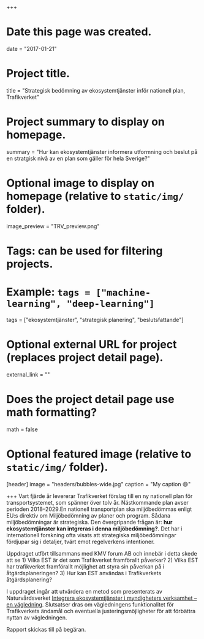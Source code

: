 +++
# Date this page was created.
date = "2017-01-21"

# Project title.
title = "Strategisk bedömning av ekosystemtjänster inför nationell plan, Trafikverket"

# Project summary to display on homepage.
summary = "Hur kan ekosystemtjänster informera utformning och beslut på en stratgisk nivå av en plan som gäller för hela Sverige?"

# Optional image to display on homepage (relative to `static/img/` folder).
image_preview = "TRV_preview.png"

# Tags: can be used for filtering projects.
# Example: `tags = ["machine-learning", "deep-learning"]`
tags = ["ekosystemtjänster", "strategisk planering", "beslutsfattande"]

# Optional external URL for project (replaces project detail page).
external_link = ""

# Does the project detail page use math formatting?
math = false

# Optional featured image (relative to `static/img/` folder).
[header]
image = "headers/bubbles-wide.jpg"
caption = "My caption :smile:"

+++
Vart fjärde år levererar Trafikverket förslag till en ny nationell plan för transportsystemet, som spänner över tolv år. Nästkommande plan avser perioden 2018–2029.En nationell transportplan ska miljöbedömmas enligt EU:s direktiv om Miljöbedömning av planer och program. Sådana miljöbedömningar är strategiska. Den övergripande frågan är: 
**hur ekosystemtjänster kan intgreras i denna miljöbedömning?**. Det har i internationell forskning ofta visats att strategiska miljöbedömningar fördjupar sig i detaljer, tvärt emot regelverkens intentioner. 

Uppdraget utfört tillsammans med KMV forum AB och innebär i detta skede att se 1) Vilka EST är det som Trafikverket framförallt påverkar? 2) Vilka EST har trafikverket framförallt möjlighet att styra sin påverkan på i åtgärdsplaneringen? 3) Hur kan EST användas i Trafikverkets åtgärdsplanering? 

I uppdraget ingår att utvärdera en metod som presenterats av Naturvårdsverket [Integrera ekosystemtjänster i myndigheters verksamhet – en vägledning](http://www.naturvardsverket.se/vagledning-integrera-ekosystemtjanster). Slutsatser dras om vägledningens funktionalitet för Trafikverkets ändamål och eventuella justeringsmöjligheter för att förbättra nyttan av vägledningen.

Rapport skickas till på begäran.

